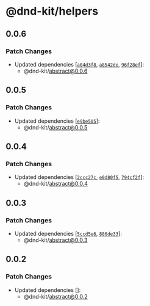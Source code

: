 # @dnd-kit/helpers

## 0.0.6

### Patch Changes

- Updated dependencies [[`a04d3f8`](https://github.com/clauderic/dnd-kit/commit/a04d3f88d380853b97585ab3b608561f7b02ce69), [`a8542de`](https://github.com/clauderic/dnd-kit/commit/a8542de56d39c3cd3b6ef981172a0782454295b2), [`96f28ef`](https://github.com/clauderic/dnd-kit/commit/96f28ef86adf95e77540732d39033c7f3fb0fd04)]:
  - @dnd-kit/abstract@0.0.6

## 0.0.5

### Patch Changes

- Updated dependencies [[`e9be505`](https://github.com/clauderic/dnd-kit/commit/e9be5051b5c99e522fb6efd028d425220b171890)]:
  - @dnd-kit/abstract@0.0.5

## 0.0.4

### Patch Changes

- Updated dependencies [[`2ccc27c`](https://github.com/clauderic/dnd-kit/commit/2ccc27c566b13d6de46719d0ad5978d655261177), [`e0d80f5`](https://github.com/clauderic/dnd-kit/commit/e0d80f59c733b3adcf1fc89d29aa80257e7edd98), [`794cf2f`](https://github.com/clauderic/dnd-kit/commit/794cf2f4bdeeb57a197effb1df654c7c44cf34a3)]:
  - @dnd-kit/abstract@0.0.4

## 0.0.3

### Patch Changes

- Updated dependencies [[`5ccd5e6`](https://github.com/clauderic/dnd-kit/commit/5ccd5e668fb8d736ec3c195116559cb5c5684e80), [`886de33`](https://github.com/clauderic/dnd-kit/commit/886de33d0df851ebdcb3fcf2915f9623069b06d1)]:
  - @dnd-kit/abstract@0.0.3

## 0.0.2

### Patch Changes

- Updated dependencies []:
  - @dnd-kit/abstract@0.0.2
